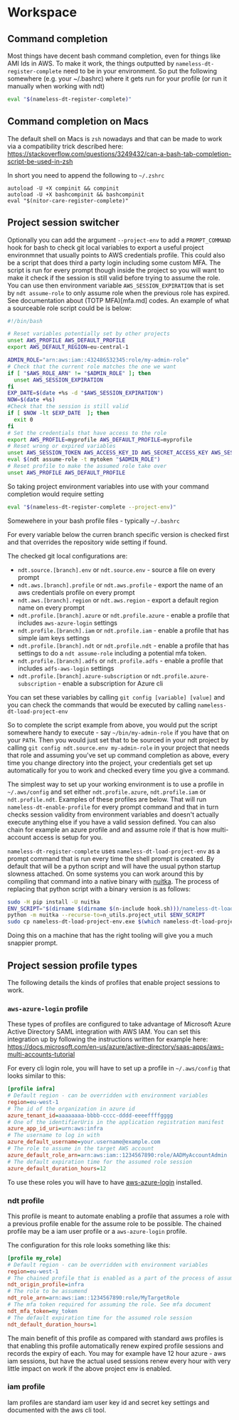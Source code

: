 # Workspace
## Command completion

Most things have decent bash command completion, even for things like AMI Ids in AWS. To make it work, the things
outputted by `nameless-dt-register-complete` need to be in your environment. So put the following somewhere
(e.g. your ~/.bashrc) where it gets run for your profile (or run it manually when working with ndt)

```bash
eval "$(nameless-dt-register-complete)"
```

## Command completion on Macs

The default shell on Macs is `zsh` nowadays and that can be made to work via a compatibility trick described here:
https://stackoverflow.com/questions/3249432/can-a-bash-tab-completion-script-be-used-in-zsh

In short you need to append the following to `~/.zshrc`
```shell
autoload -U +X compinit && compinit
autoload -U +X bashcompinit && bashcompinit
eval "$(nitor-care-register-complete)"
```

## Project session switcher

Optionally you can add the argument `--project-env` to add a `PROMPT_COMMAND` hook for bash to check git
local variables to export a useful project environmnet that usually points to AWS credentials profile.
This could also be a script that does third a party login including some custom MFA. The script
is run for every prompt though inside the project so you will want to make it check if the session is still
valid before trying to assume the role. You can use then environment variable `AWS_SESSION_EXPIRATION` that
is set by `ndt assume-role` to only assume role when the previous role has expired. See documentation about
(TOTP MFA)[mfa.md] codes. An example of what a sourceable role script could be is below:

```bash
#!/bin/bash

# Reset variables potentially set by other projects
unset AWS_PROFILE AWS_DEFAULT_PROFILE
export AWS_DEFAULT_REGION=eu-central-1

ADMIN_ROLE="arn:aws:iam::432486532345:role/my-admin-role"
# Check that the current role matches the one we want
if [ "$AWS_ROLE_ARN" != "$ADMIN_ROLE" ]; then
  unset AWS_SESSION_EXPIRATION
fi
EXP_DATE=$(date +%s -d "$AWS_SESSION_EXPIRATION")
NOW=$(date +%s)
#Check that the session is still valid
if [ $NOW -lt $EXP_DATE  ]; then
  exit 0
fi
# Set the credentials that have access to the role
export AWS_PROFILE=myprofile AWS_DEFAULT_PROFILE=myprofile
# Reset wrong or expired variables
unset AWS_SESSION_TOKEN AWS_ACCESS_KEY_ID AWS_SECRET_ACCESS_KEY AWS_SESSION_EXPIRATION AWS_ROLE_ARN
eval $(ndt assume-role -t mytoken "$ADMIN_ROLE")
# Reset profile to make the assumed role take over
unset AWS_PROFILE AWS_DEFAULT_PROFILE
```

So taking project environment variables into use with your command completion would require setting

```bash
eval "$(nameless-dt-register-complete --project-env)"
```

Somewehere in your bash profile files - typically `~/.bashrc`

For every variable below the curren branch specific version is checked first and that overrides
the repository wide setting if found.

The checked git local configurations are:
* `ndt.source.[branch].env` or `ndt.source.env` - source a file on every prompt
* `ndt.aws.[branch].profile` or `ndt.aws.profile` - export the name of an aws credentials profile on every prompt
* `ndt.aws.[branch].region` or `ndt.aws.region` - export a default region name on every prompt
* `ndt.profile.[branch].azure` or `ndt.profile.azure` - enable a profile that includes `aws-azure-login` settings
* `ndt.profile.[branch].iam` or `ndt.profile.iam` - enable a profile that has simple iam keys settings
* `ndt.profile.[branch].ndt` or `ndt.profile.ndt` - enable a profile that has settings to do a `ndt assume-role` including a potential mfa token.
* `ndt.profile.[branch].adfs` or `ndt.profile.adfs` - enable a profile that includes `adfs-aws-login` settings
* `ndt.profile.[branch].azure-subscription`  or `ndt.profile.azure-subscription` - enable a subscription for Azure cli

You can set these variables by calling `git config [variable] [value]` and you can check the commands
that would be executed by calling `nameless-dt-load-project-env`

So to complete the script example from above, you would put the script somewhere handy to execute -
say `~/bin/my-admin-role` if you have that on your `PATH`. Then you would just set that to be
sourced in your ndt project by calling `git config ndt.source.env my-admin-role` in your project
that needs that role and assuming you've set up command completion as above, every time you
change directory into the project, your credentials get set up automatically for you to work and
checked every time you give a command.

The simplest way to set up your working environment is to use a profile in `~/.aws/config` and
set either `ndt.profile.azure`, `ndt.profile.iam` or `ndt.profile.ndt`. Examples of these
profiles are below. That will run `nameless-dt-enable-profile` for every prompt command and that in
turn checks session validity from environment variables and doesn't actually execute anything
else if you have a valid session defined. You can also chain for example an azure profile and
and assume role if that is how multi-account access is setup for you.

`nameless-dt-register-complete` uses `nameless-dt-load-project-env` as a prompt command that is run
every time the shell prompt is created. By default that will be a python script and will have
the usual python startup slowness attached. On some systems you can work around this by compiling
that command into a native binary with [nuitka](http://nuitka.net/). The process of replacing
that python script with a binary version is as follows: 

```bash
sudo -H pip install -U nuitka
ENV_SCRIPT="$(dirname $(dirname $(n-include hook.sh)))/nameless-dt-load-project-env.py"
python -m nuitka --recurse-to=n_utils.project_util $ENV_SCRIPT
sudo cp nameless-dt-load-project-env.exe $(which nameless-dt-load-project-env)
```

Doing this on a machine that has the right tooling will give you a much snappier prompt.

## Project session profile types

The following details the kinds of profiles that enable project sessions to work.

### `aws-azure-login` profile

These types of profiles are configured to take advantage of Microsoft Azure Active Directory
SAML integration with AWS IAM. You can set this integration up by following the instructions
written for example here: https://docs.microsoft.com/en-us/azure/active-directory/saas-apps/aws-multi-accounts-tutorial

For every cli login role, you will have to set up a profile in `~/.aws/config` that looks similar
to this:

```ini
[profile infra]
# Default region - can be overridden with environment variables
region=eu-west-1
# The id of the organization in azure id
azure_tenant_id=aaaaaaaa-bbbb-cccc-dddd-eeeeffffgggg
# One of the identifierUris in the application registration manifest
azure_app_id_uri=urn:aws:infra
# The username to log in with
azure_default_username=your.username@example.com
# The role to assume in the target AWS account
azure_default_role_arn=arn:aws:iam::1234567890:role/AADMyAccountAdmin
# The default expiration time for the assumed role session
azure_default_duration_hours=12
```

To use these roles you will have to have [aws-azure-login](https://www.npmjs.com/package/aws-azure-login)
installed.

### ndt profile

This profile is meant to automate enabling a profile that assumes a role
with a previous profile enable for the assume role to be possible. The chained
profile may be a iam user profile or a `aws-azure-login` profile.

The configuration for this role looks something like this:

```ini
[profile my_role]
# Default region - can be overridden with environment variables
region=eu-west-1
# The chained profile that is enabled as a part of the process of assuming this role
ndt_origin_profile=infra
# The role to be assumend
ndt_role_arn=arn:aws:iam::1234567890:role/MyTargetRole
# The mfa token required for assuming the role. See mfa document
ndt_mfa_token=my_token
# The default expiration time for the assumed role session
ndt_default_duration_hours=1
```

The main benefit of this profile as compared with standard aws profiles is that
enabling this profile automatically renew expired profile sessions and records
the expiry of each. You may for example have 12 hour azure - aws iam sessions, but
have the actual used sessions renew every hour with very little impact on work if
the above project env is enabled.

### iam profile

Iam profiles are standard iam user key id and secret key settings and documented
with the aws cli tool.
